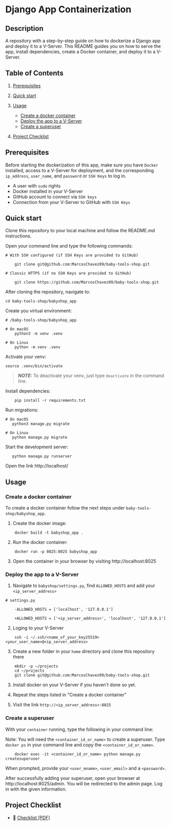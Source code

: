 # Django App Containerization

## Description
A repository with a step-by-step guide on how to dockerize a Django app and deploy it to a V-Server. This README guides you on how to serve the app, install dependencies, create a Docker container, and deploy it to a V-Server.

## Table of Contents

1. [Prerequisites](#prerequisites)
2. [Quick start](#quick-start)
3. [Usage](#usage)
    - [Create a docker container](#create-a-docker-container)
    - [Deploy the app to a V-Server](#deploy-the-app-to-a-v-server)
    - [Create a superuser](#create-a-superuser)

4. [Project Checklist](#project-checklist)

## Prerequisites

Before starting the dockerization of this app, make sure you have `Docker` installed, access to a V-Server for deployment, and the corresponding `ip_address`, `user_name`, and `password` or `SSH Keys` to log in.

- A user with `sudo` rights
- Docker installed in your V-Server
- GitHub account to connect via `SSH keys`
- Connection from your V-Server to GitHub with `SSH Keys`

## Quick start

Clone this repository to your local machine and follow the README.md instructions.

Open your command line and type the following commands:

```
# With SSH configured (if SSH Keys are provided to GitHub)

    git clone git@github.com:MarcosChavez09/baby-tools-shop.git

# Classic HTTPS (if no SSH Keys are provided to GitHub)

    git clone https://github.com/MarcosChavez09/baby-tools-shop.git
```
After cloning the repository, navigate to:

```
cd baby-tools-shop/babyshop_app
```

Create you virtual environment:

```
# /baby-tools-shop/babyshop_app

# On macOS
    python3 -m venv .venv

# On Linux
    python -m venv .venv
```

Activate your venv:
```
source .venv/bin/activate
```

> **_NOTE:_** To deactivate your venv, just type `deactivate` in the command line.

Install dependencies:
```
    pip install -r requirements.txt
```
Run migrations:
```
# On macOS
   python3 manage.py migrate

# On Linux
   python manage.py migrate
```
Start the development server:
```
   python manage.py runserver
```

Open the link http://localhost/

## Usage

### Create a docker container

To create a docker container follow the next steps under `baby-tools-shop/babyshop_app`.

1. Create the docker image: 

```
    docker build -t babyshop_app .
```

2. Run the docker container:
```
    docker run -p 8025:8025 babyshop_app                                        
```

3. Open the container in your browser by visiting http://localhost:8025

### Deploy the app to a V-Server

1. Navigate to `babyshop/settings.py`, find `ALLOWED_HOSTS` and add your `<ip_server_address>`

```
# settings.py

    -ALLOWED_HOSTS = ['localhost', '127.0.0.1']

    +ALLOWED_HOSTS = ['<ip_server_address>', 'localhost', '127.0.0.1']
```
2. Loging to your V-Server
```
    ssh -i ~/.ssh/<name_of_your_key25519> <your_user_name>@<ip_server_address>
```
3. Create a new folder in your `home` directory and clone this repository there
```
    mkdir -p ~/projects
    cd ~/projects
    git clone git@github.com:MarcosChavez09/baby-tools-shop.git
```

3. Install docker on your V-Server if you haven't done so yet. 

4. Repeat the steps listed in "Create a docker container"

5. Visit the link `http://<ip_server_address>:8025`

### Create a superuser

With your `container` running, type the following in your command line:

Note: You will need the `<container_id_or_name>` to create a superuser. Type `docker ps` in your command line and copy the `<container_id_or_name>`.

```
    docker exec -it <container_id_or_name> python manage.py createsuperuser
```

When prompted, provide your `<user_mname>`, `<user_email>` and a `<password>`.

After successfully adding your superuser, open your browser at http://localhost:8025/admin. You will be redirected to the admin page. Log in with the given information.

## Project Checklist

- 📄 [Checklist (PDF)](../baby-tools-shop/docs/checklist.pdf)